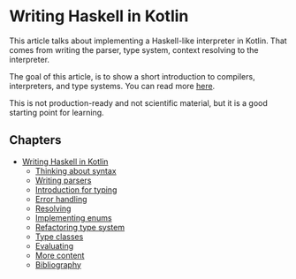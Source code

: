 # Writing Haskell in Kotlin

This article talks about implementing a Haskell-like interpreter in Kotlin. That comes from
writing the parser, type system, context resolving to the interpreter.

The goal of this article, is to show a short introduction to compilers, interpreters, and
type systems. You can read more [here](10_more_content.md).

This is not production-ready and not scientific material, but it is a good starting point for
learning.

## Chapters

- [Writing Haskell in Kotlin](#writing-haskell-in-kotlin)
  - [Thinking about syntax](1_thinking_in_ekko.md)
  - [Writing parsers](2_writing_parser.md)
  - [Introduction for typing](3_introduction_to_typing.md)
  - [Error handling](4_error_handling.md)
  - [Resolving](5_resolving.md)
  - [Implementing enums](6_implementing_enums.md)
  - [Refactoring type system](7_refactoring_type_system.md)
  - [Type classes](8_type_classes.md)
  - [Evaluating](9_evaluating.md)
  - [More content](10_more_content.md)
  - [Bibliography](11_bibliography.md)
